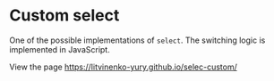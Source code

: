 # Custom select  

One of the possible implementations of  `select`. 
The switching logic is implemented in JavaScript.  

View the page https://litvinenko-yury.github.io/selec-custom/